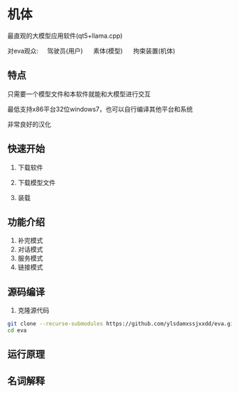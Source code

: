# 机体
最直观的大模型应用软件(qt5+llama.cpp)

对eva观众: &nbsp;&nbsp;&nbsp;&nbsp;驾驶员(用户)&nbsp;&nbsp;&nbsp;&nbsp;&nbsp;&nbsp;素体(模型)&nbsp;&nbsp;&nbsp;&nbsp;&nbsp;&nbsp;拘束装置(机体)
## 特点
只需要一个模型文件和本软件就能和大模型进行交互

最低支持x86平台32位windows7，也可以自行编译其他平台和系统

非常良好的汉化
## 快速开始
1. 下载软件

2. 下载模型文件

3. 装载

## 功能介绍
1. 补完模式
2. 对话模式
3. 服务模式
4. 链接模式

## 源码编译
1. 克隆源代码
```bash
git clone --recurse-submodules https://github.com/ylsdamxssjxxdd/eva.git
cd eva
```

## 运行原理

## 名词解释